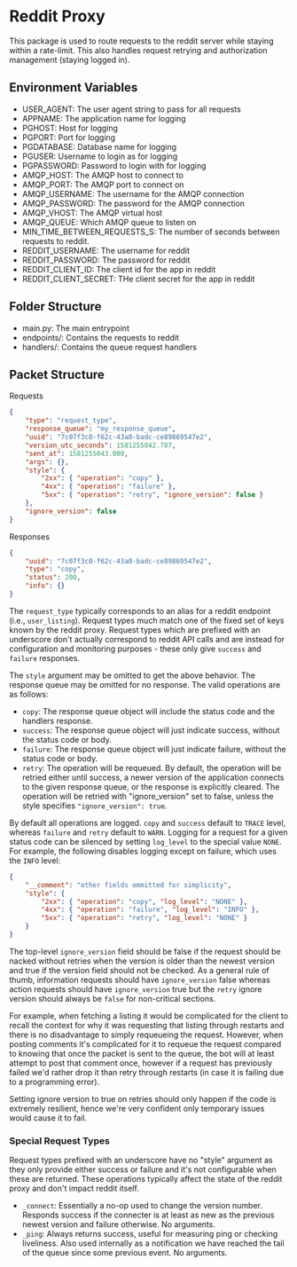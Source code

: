 # Reddit Proxy

This package is used to route requests to the reddit server while staying
within a rate-limit. This also handles request retrying and authorization
management (staying logged in).

## Environment Variables

- USER_AGENT: The user agent string to pass for all requests
- APPNAME: The application name for logging
- PGHOST: Host for logging
- PGPORT: Port for logging
- PGDATABASE: Database name for logging
- PGUSER: Username to login as for logging
- PGPASSWORD: Password to login with for logging
- AMQP_HOST: The AMQP host to connect to
- AMQP_PORT: The AMQP port to connect on
- AMQP_USERNAME: The username for the AMQP connection
- AMQP_PASSWORD: The password for the AMQP connection
- AMQP_VHOST: The AMQP virtual host
- AMQP_QUEUE: Which AMQP queue to listen on
- MIN_TIME_BETWEEN_REQUESTS_S: The number of seconds between requests to reddit.
- REDDIT_USERNAME: The username for reddit
- REDDIT_PASSWORD: The password for reddit
- REDDIT_CLIENT_ID: The client id for the app in reddit
- REDDIT_CLIENT_SECRET: THe client secret for the app in reddit

## Folder Structure

- main.py: The main entrypoint
- endpoints/: Contains the requests to reddit
- handlers/: Contains the queue request handlers

## Packet Structure

Requests

```json
{
    "type": "request_type",
    "response_queue": "my_response_queue",
    "uuid": "7c07f3c0-f62c-43a0-badc-ce89869547e2",
    "version_utc_seconds": 1581255042.707,
    "sent_at": 1581255043.000,
    "args": {},
    "style": {
        "2xx": { "operation": "copy" },
        "4xx": { "operation": "failure" },
        "5xx": { "operation": "retry", "ignore_version": false }
    },
    "ignore_version": false
}
```

Responses

```json
{
    "uuid": "7c07f3c0-f62c-43a0-badc-ce89869547e2",
    "type": "copy",
    "status": 200,
    "info": {}
}
```

The `request_type` typically corresponds to an alias for a reddit endpoint
(i.e., `user_listing`). Request types much match one of the fixed set of keys
known by the reddit proxy. Request types which are prefixed with an underscore
don't actually correspond to reddit API calls and are instead for configuration
and monitoring purposes - these only give `success` and `failure` responses.

The `style` argument may be omitted to get the above behavior. The response
queue may be omitted for no response. The valid operations are as follows:

- `copy`: The response queue object will include the status code and the
  handlers response.
- `success`: The response queue object will just indicate success, without the
  status code or body.
- `failure`: The response queue object will just indicate failure, without the
  status code or body.
- `retry`: The operation will be requeued. By default, the operation will be
  retried either until success, a newer version of the application connects
  to the given response queue, or the response is explicitly cleared. The
  operation will be retried with "ignore_version" set to false, unless the
  style specifies `"ignore_version": true`.

By default all operations are logged. `copy` and `success` default to `TRACE`
level, whereas `failure` and `retry` default to `WARN`. Logging for a request
for a given status code can be silenced by setting `log_level` to the special
value `NONE`. For example, the following disables logging except on failure,
which uses the `INFO` level:

```json
{
    "__comment": "other fields ommitted for simplicity",
    "style": {
        "2xx": { "operation": "copy", "log_level": "NONE" },
        "4xx": { "operation": "failure", "log_level": "INFO" },
        "5xx": { "operation": "retry", "log_level": "NONE" }
    }
}
```

The top-level `ignore_version` field should be false if the request should be
nacked without retries when the version is older than the newest version and
true if the version field should not be checked. As a general rule of thumb,
information requests should have `ignore_version` false whereas action requests
should have `ignore_version` true but the `retry` ignore version should always
be `false` for non-critical sections.

For example, when fetching a listing it would be complicated for the client to
recall the context for why it was requesting that listing through restarts and
there is no disadvantage to simply requeueing the request. However, when
posting comments it's complicated for it to requeue the request compared to
knowing that once the packet is sent to the queue, the bot will at least attempt
to post that comment once, however if a request has previously failed we'd
rather drop it than retry through restarts (in case it is failing due to a
programming error).

Setting ignore version to true on retries should only happen if the code is
extremely resilient, hence we're very confident only temporary issues would
cause it to fail.

### Special Request Types

Request types prefixed with an underscore have no "style" argument as they only
provide either success or failure and it's not configurable when these are
returned. These operations typically affect the state of the reddit proxy and
don't impact reddit itself.

- `_connect`: Essentially a no-op used to change the version number. Responds
  success if the connecter is at least as new as the previous newest version
  and failure otherwise. No arguments.
- `_ping`: Always returns success, useful for measuring ping or checking
  liveliness. Also used internally as a notification we have reached the
  tail of the queue since some previous event. No arguments.
